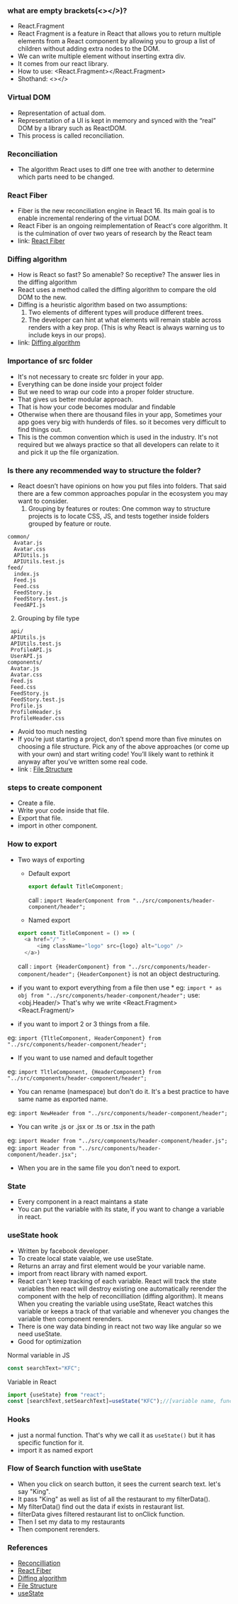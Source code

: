 ### what are empty brackets(<></>)?
* React.Fragment
* React Fragment is a feature in React that allows you to return multiple elements from a React component by allowing you to group a list of children without adding extra nodes to the DOM.
* We can write multiple element without inserting extra div.
* It comes from our react library.
* How to use: <React.Fragment></React.Fragment>
* Shothand: <></>

### Virtual DOM
* Representation of actual dom.
* Representation of a UI is kept in memory and synced with the “real” DOM by a library such as ReactDOM. 
* This process is called reconciliation.

### Reconciliation
* The algorithm React uses to diff one tree with another to determine which parts need to be changed.

### React Fiber
* Fiber is the new reconciliation engine in React 16. Its main goal is to enable incremental rendering of the virtual DOM.
* React Fiber is an ongoing reimplementation of React's core algorithm. It is the culmination of over two years of research by the React team
* link: [React Fiber](https://github.com/acdlite/react-fiber-architecture)

### Diffing algorithm
* How is React so fast? So amenable? So receptive? The answer lies in the diffing algorithm
* React uses a method called the diffing algorithm to compare the old DOM to the new. 
* Diffing is a heuristic algorithm based on two assumptions:
  1. Two elements of different types will produce different trees.
  2. The developer can hint at what elements will remain stable across renders with a key prop. (This is why React is always warning us to include keys in our props).
* link: [Diffing algorithm](https://javascript.plainenglish.io/reacts-diffing-algorithm-1a64cfefa4e0)

### Importance of src folder
* It's not necessary to create src folder in your app.
* Everything can be done inside your project folder
* But we need to wrap our code into a proper folder structure.
* That gives us better modular approach.
* That is how your code becomes modular and findable
* Otherwise when there are thousand files in your app, Sometimes your app goes very big with hunderds of files. so it becomes very difficult to find things out.
* This is the common convention which is used in the industry. It's not required but we always practice so that all developers can relate to it and pick it up the file organization. 

### Is there any recommended way to structure the folder?
* React doesn’t have opinions on how you put files into folders. That said there are a few common approaches popular in the ecosystem you may want to consider.
  1. Grouping by features or routes: One common way to structure projects is to locate CSS, JS, and tests together inside folders grouped by feature or route.
```
common/
  Avatar.js
  Avatar.css
  APIUtils.js
  APIUtils.test.js
feed/
  index.js
  Feed.js
  Feed.css
  FeedStory.js
  FeedStory.test.js
  FeedAPI.js
```
  2. Grouping by file type
 ```
  api/
  APIUtils.js
  APIUtils.test.js
  ProfileAPI.js
  UserAPI.js
components/
  Avatar.js
  Avatar.css
  Feed.js
  Feed.css
  FeedStory.js
  FeedStory.test.js
  Profile.js
  ProfileHeader.js
  ProfileHeader.css
```
* Avoid too much nesting
* If you’re just starting a project, don’t spend more than five minutes on choosing a file structure. Pick any of the above approaches (or come up with your own) and start writing code! You’ll likely want to rethink it anyway after you’ve written some real code.
* link : [File Structure](https://reactjs.org/docs/faq-structure.html)

### steps to create component
* Create a file.
* Write your code inside that file.
* Export that file.
* import in other component.

### How to export
* Two ways of exporting
  * Default export
    ```js 
    export default TitleComponent;
    ```
    call : ``` import HeaderComponent from "../src/components/header-component/header"; ```

  * Named export
  ```js
  export const TitleComponent = () => (
    <a href="/" >
        <img className="logo" src={logo} alt="Logo" />
    </a>)
    ```
  
  call : ``` import {HeaderComponent} from "../src/components/header-component/header"; ```
   `{HeaderComponent}` is not an object destructuring.

*  if you want to export everything from a file then use *
eg: `import * as obj from "../src/components/header-component/header";`
use: <obj.Header/>
That's why we write <React.Fragment><React.Fragment/>

* if you want to import 2 or 3 things from a file.

eg: `import {TltleComponent, HeaderComponent} from "../src/components/header-component/header";`

* If you want to use named and default together

eg: `import TltleComponent, {HeaderComponent} from "../src/components/header-component/header";`

* You can rename (namespace) but don't do it. It's a best practice to have same name as exported name.

eg: `import NewHeader from "../src/components/header-component/header";`

* You can write .js or .jsx or .ts or .tsx in the path

eg: `import Header from "../src/components/header-component/header.js";`
eg: `import Header from "../src/components/header-component/header.jsx";`

* When you are in the same file you don't need to export.

### State
* Every component in a react maintans a state
* You can put the variable with its state, if you want to change a variable in react.

### useState hook
* Written by facebook developer.
* To create local state vaiable, we use useState.
* Returns an array and first element would be your variable name.
* import from react library with named export.
* React can't keep tracking of each variable. React will track the state variables then react will destroy existing one automatically rerender the component with the help of reconcilliation (diffing algorithm). It means When you creating the variable using useState, React watches this variable or keeps a track of that variable and whenever you changes the variable then component rerenders.
* There is one way data binding in react not two way like angular so we need useState.
* Good for optimization

Normal variable in JS

```js
const searchText="KFC";
```
Variable in React

```js
import {useState} from "react";
const [searchText,setSearchText]=useState("KFC");//[variable name, function to update the variable]
```
### Hooks
* just a normal function. That's why we call it as `useState()` but it has specific function for it.
* import it as named export

### Flow of Search function with useState
* When you click on search button, it sees the current search text. let's say "King".
* It pass "King" as well as list of all the restaurant to my filterData().
* My filterData() find out the data if exists in restaurant list.
* filterData gives filtered restaurant list to onClick function.
* Then I set my data to my restaurants
* Then component rerenders.

### References
* [Reconcilliation](https://reactjs.org/docs/reconciliation.html)
* [React Fiber](https://github.com/acdlite/react-fiber-architecture)
* [Diffing algorithm](https://javascript.plainenglish.io/reacts-diffing-algorithm-1a64cfefa4e0)
* [File Structure](https://reactjs.org/docs/faq-structure.html)
* [useState](https://reactjs.org/docs/hooks-state.html)